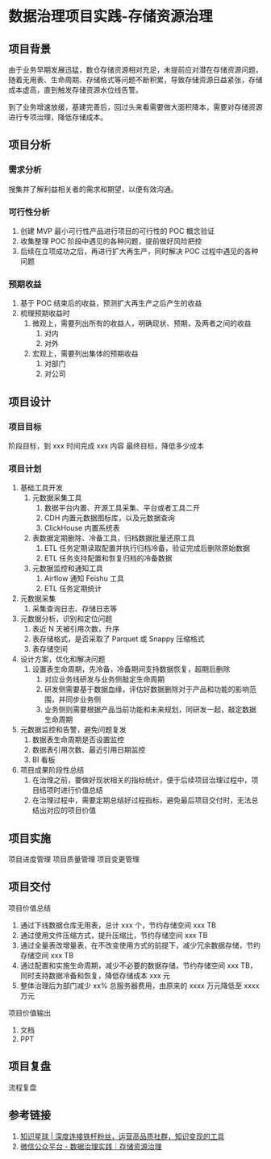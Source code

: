 # 数据治理项目实践-存储资源治理

## 项目背景

由于业务早期发展迅猛，数仓存储资源相对充足，未提前应对潜在存储资源问题，随着无用表、生命周期、存储格式等问题不断积累，导致存储资源日益紧张，存储成本虚高，直到触发存储资源水位线告警。

到了业务增速放缓，基建完善后，回过头来看需要做大面积降本，需要对存储资源进行专项治理，降低存储成本。

## 项目分析

### 需求分析

搜集并了解利益相关者的需求和期望，以便有效沟通。

### 可行性分析

1. 创建 MVP 最小可行性产品进行项目的可行性的 POC 概念验证
2. 收集整理 POC 阶段中遇见的各种问题，提前做好风险把控
3. 后续在立项成功之后，再进行扩大再生产，同时解决 POC 过程中遇见的各种问题

### 预期收益

1. 基于 POC 结束后的收益，预测扩大再生产之后产生的收益
2. 梳理预期收益时
	1. 微观上，需要列出所有的收益人，明确现状、预期，及两者之间的收益
		1. 对内
		2. 对外
	2. 宏观上，需要列出集体的预期收益
		1. 对部门
		2. 对公司

## 项目设计

### 项目目标

阶段目标，到 xxx 时间完成 xxx 内容
最终目标，降低多少成本

### 项目计划

1. 基础工具开发
	1. 元数据采集工具
		1. 数据平台内置、开源工具采集、平台或者工具二开
		2. CDH 内置元数据图标库，以及元数据查询
		3. ClickHouse 内置系统表
	2. 表数据定期删除、冷备工具，归档数据批量还原工具
		1. ETL 任务定期读取配置并执行归档冷备，验证完成后删除原始数据
		2. ETL 任务支持配置和恢复归档的冷备数据
	3. 元数据监控和通知工具
		1. Airflow 通知 Feishu 工具
		2. ETL 任务定期统计
2. 元数据采集
	1. 采集查询日志、存储日志等
3. 元数据分析，识别和定位问题
	1. 表近 N 天被引用次数，升序
	2. 表存储格式，是否采取了 Parquet 或 Snappy 压缩格式
	3. 表存储空间
4. 设计方案，优化和解决问题
	1. 设置表生命周期，先冷备，冷备期间支持数据恢复，超期后删除
		1. 对应业务线研发与业务侧敲定生命周期
		2. 研发侧需要基于数据血缘，评估好数据删除对于产品和功能的影响范围，并同步业务侧
		3. 业务侧则需要根据产品当前功能和未来规划，同研发一起，敲定数据生命周期
5. 元数据监控和告警，避免问题复发
	1. 数据表生命周期是否设置监控
	2. 数据表引用次数、最近引用日期监控
	3. BI 看板
6. 项目成果阶段性总结
	1. 在治理之前，要做好现状相关的指标统计，便于后续项目治理过程中，项目结项时进行价值总结
	2. 在治理过程中，需要定期总结好过程指标，避免最后项目交付时，无法总结出对应的项目价值

## 项目实施

项目进度管理
项目质量管理
项目变更管理

## 项目交付

项目价值总结
1. 通过下线数据仓库无用表，总计 xxx 个，节约存储空间 xxx TB
2. 通过使用文件压缩方式，提升压缩比，节约存储空间 xxx TB
3. 通过全量表改增量表，在不改变使用方式的前提下，减少冗余数据存储，节约存储空间 xxx TB
4. 通过配置和实施生命周期，减少不必要的数据存储，节约存储空间 xxx TB，同时支持数据冷备和恢复，降低存储成本 xxx 元
5. 整体治理后为部门减少 xx% 总服务器费用，由原来的 xxxx 万元降低至 xxxx 万元

项目价值输出
1. 文档
2. PPT

## 项目复盘

流程复盘

## 参考链接

1. [知识星球 | 深度连接铁杆粉丝，运营高品质社群，知识变现的工具](https://articles.zsxq.com/id_6a21h2jpct5g.html)
2. [微信公众平台 - 数据治理实践｜存储资源治理](https://mp.weixin.qq.com/s/Cas6-FXmL8_hLLZU4E7mHw)